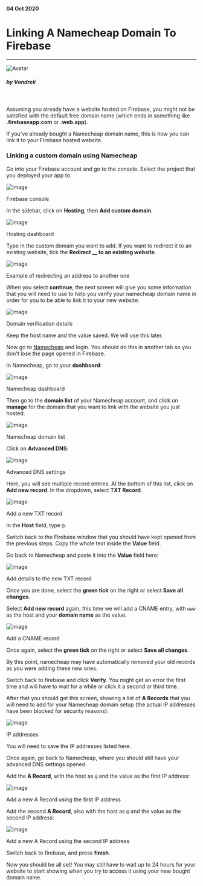 <div class="writtenContent">

#### 04 Oct 2020
# Linking A Namecheap Domain To Firebase
___

<!-- ----------- Intro ----------- -->
<div class="avatar-block">
    <img src="../../../assets/social/profile.jpg" loading="lazy" alt="Avatar" class="avatar avatar-align">
    <h5 class="avatar-text avatar-align"> by Vondreii</h5>
</div>
<br>
<!-- <div class="image-container">
    <img src="../../../assets/content/post-images/linkingANamecheapDomainToFirebase/header.jpg" loading="lazy" alt="image" class="image-full"/>
  	<div class="image-description"><p>Photo by <a href="https://unsplash.com/@kevnbhagat">Kevin Bhagat</a> on Unsplash</p></div>
</div> -->
<!-- ----------------------------- -->

Assuming you already have a website hosted on Firebase, you might not be satisfied with the default free domain name (which ends in something like **.firebaseapp.com** or **.web.app**). 

If you've already bought a Namecheap domain name, this is how you can link it to your Firebase hosted website.

### Linking a custom domain using Namecheap

Go into your Firebase account and go to the console. Select the project that you deployed your app to. 

<!-- ----------- Image ----------- -->
<div class="image-container">
	<img src="../../../assets/content/post-images/linkingANamecheapDomainToFirebase/firebase-console.PNG" loading="lazy" alt="image" class="image-full"/>
	<div class="image-description"><p>Firebase console</p></div>
</div>
<!-- ----------------------------- -->

In the sidebar, click on **Hosting**, then **Add custom domain**. 

<!-- ----------- Image ----------- -->
<div class="image-container">
	<img src="../../../assets/content/post-images/linkingANamecheapDomainToFirebase/add_custom_domain.PNG" loading="lazy" alt="image" class="image-full"/>
	<div class="image-description"><p>Hosting dashboard</p></div>
</div>
<!-- ----------------------------- -->

Type in the custom domain you want to add. If you want to redirect it to an existing website, tick the **Redirect __ to an existing website**.

<!-- ----------- Image ----------- -->
<div class="image-container">
	<img src="../../../assets/content/post-images/linkingANamecheapDomainToFirebase/add_custom_domain3.PNG" loading="lazy" alt="image" class="image-full"/>
	<div class="image-description"><p>Example of redirecting an address to another one</p></div>
</div>
<!-- ----------------------------- -->

When you select **continue**, the next screen will give you some information that you will need to use to help you verify your namecheap domain name in order for you to be able to link it to your new website:

<!-- ----------- Image ----------- -->
<div class="image-container">
	<img src="../../../assets/content/post-images/linkingANamecheapDomainToFirebase/add_txt1.PNG" loading="lazy" alt="image" class="image-full"/>
	<div class="image-description"><p>Domain verification details</p></div>
</div>
<!-- ----------------------------- -->

Keep the host name and the value saved. We will use this later.

Now go to [Namecheap](https://www.namecheap.com/) and login. You should do this in another tab so you don't lose the page opened in Firebase. 

In Namecheap, go to your **dashboard**:

<!-- ----------- Image ----------- -->
<div class="image-container">
	<img src="../../../assets/content/post-images/linkingANamecheapDomainToFirebase/namecheap-dashboard.PNG" loading="lazy" alt="image" class="image-full"/>
	<div class="image-description"><p>Namecheap dashboard</p></div>
</div>
<!-- ----------------------------- -->

Then go to the **domain list** of your Namecheap account, and click on **manage** for the domain that you want to link with the website you just hosted.

<!-- ----------- Image ----------- -->
<div class="image-container">
	<img src="../../../assets/content/post-images/linkingANamecheapDomainToFirebase/domain-list.PNG" loading="lazy" alt="image" class="image-full"/>
	<div class="image-description"><p>Namecheap domain list</p></div>
</div>
<!-- ----------------------------- -->

Click on **Advanced DNS**:

<!-- ----------- Image ----------- -->
<div class="image-container">
	<img src="../../../assets/content/post-images/linkingANamecheapDomainToFirebase/advanced-DNS.PNG" loading="lazy" alt="image" class="image-full"/>
	<div class="image-description"><p>Advanced DNS settings</p></div>
</div>
<!-- ----------------------------- -->

Here, you will see multiple record entries. At the bottom of this list, click on **Add new record**. In the dropdown, select **TXT Record**:

<!-- ----------- Image ----------- -->
<div class="image-container">
	<img src="../../../assets/content/post-images/linkingANamecheapDomainToFirebase/add_txt2.PNG" loading="lazy" alt="image" class="image-full"/>
	<div class="image-description"><p>Add a new TXT record</p></div>
</div>
<!-- ----------------------------- -->

In the **Host** field, type `@`. 

Switch back to the Firebase window that you should have kept opened from the previous steps. Copy the whole text inside the **Value** field.

Go back to Namecheap and paste it into the **Value** field here:

<!-- ----------- Image ----------- -->
<div class="image-container">
	<img src="../../../assets/content/post-images/linkingANamecheapDomainToFirebase/add_txt3.PNG" loading="lazy" alt="image" class="image-full"/>
	<div class="image-description"><p>Add details to the new TXT record</p></div>
</div>
<!-- ----------------------------- -->

Once you are done, select the **green tick** on the right or select **Save all changes**.

Select **Add new record** again, this time we will add a CNAME entry, with `www` as the host and your **domain name** as the value.

<!-- ----------- Image ----------- -->
<div class="image-container">
	<img src="../../../assets/content/post-images/linkingANamecheapDomainToFirebase/add_cName.PNG" loading="lazy" alt="image" class="image-full"/>
	<div class="image-description"><p>Add a CNAME record</p></div>
</div>
<!-- ----------------------------- -->

Once again, select the **green tick** on the right or select **Save all changes**.

By this point, namecheap may have automatically removed your old records as you were adding these new ones.

Switch back to firebase and click **Verify**. You might get an error the first time and will have to wait for a while or click it a second or third time.

After that you should get this screen, showing a list of **A Records** that you will need to add for your Namecheap domain setup (the actual IP addresses have been blocked for security reasons):

<!-- ----------- Image ----------- -->
<div class="image-container">
	<img src="../../../assets/content/post-images/linkingANamecheapDomainToFirebase/recordA1.PNG" loading="lazy" alt="image" class="image-full"/>
	<div class="image-description"><p>IP addresses</p></div>
</div>
<!-- ----------------------------- -->

You will need to save the IP addresses listed here.

Once again, go back to Namecheap, where you should still have your advanced DNS settings opened.

Add the **A Record**, with the host as `@` and the value as the first IP address:

<!-- ----------- Image ----------- -->
<div class="image-container">
	<img src="../../../assets/content/post-images/linkingANamecheapDomainToFirebase/recordA2.PNG" loading="lazy" alt="image" class="image-full"/>
	<div class="image-description"><p>Add a new A Record using the first IP address</p></div>
</div>
<!-- ----------------------------- -->

Add the second **A Record**, also with the host as `@` and the value as the second IP address:

<!-- ----------- Image ----------- -->
<div class="image-container">
	<img src="../../../assets/content/post-images/linkingANamecheapDomainToFirebase/recordA3.PNG" loading="lazy" alt="image" class="image-full"/>
	<div class="image-description"><p>Add a new A Record using the second IP address</p></div>
</div>
<!-- ----------------------------- -->

Switch back to firebase, and press **finish**.

Now you should be all set! You may still have to wait up to 24 hours for your website to start showing when you try to access it using your new bought domain name.

<br><br>

</div>